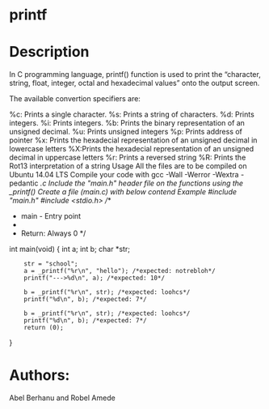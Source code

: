 # printf
# Description
In C programming language, printf() function is used to print the “character, string, float, integer, octal and hexadecimal values” onto the output screen.

The available convertion specifiers are:

%c: Prints a single character.
%s: Prints a string of characters.
%d: Prints integers.
%i: Prints integers.
%b: Prints the binary representation of an unsigned decimal.
%u: Prints unsigned integers
%p: Prints address of pointer
%x: Prints the hexadecial representation of an unsigned decimal in lowercase letters
%X:Prints the hexadecial representation of an unsigned decimal in uppercase letters
%r: Prints a reversed string
%R: Prints the Rot13 interpretation of a string
Usage
All the files are to be compiled on Ubuntu 14.04 LTS
Compile your code with gcc -Wall -Werror -Wextra -pedantic *.c
Include the "main.h" header file on the functions using the _printf()
Create a file (main.c) with below contend
Example
#include "main.h"
#include <stdio.h>
/**
 * main - Entry point
 *
 * Return: Always 0
 */

int main(void)
{
        int a;
        int b;
        char *str;

        str = "school";
        a = _printf("%r\n", "hello"); /*expected: notrebloh*/
        printf("--->%d\n", a); /*expected: 10*/

        b = _printf("%r\n", str); /*expected: loohcs*/
        printf("%d\n", b); /*expected: 7*/

        b = _printf("%r\n", str); /*expected: loohcs*/
        printf("%d\n", b); /*expected: 7*/
        return (0);
}

# Authors:
Abel Berhanu and Robel Amede
